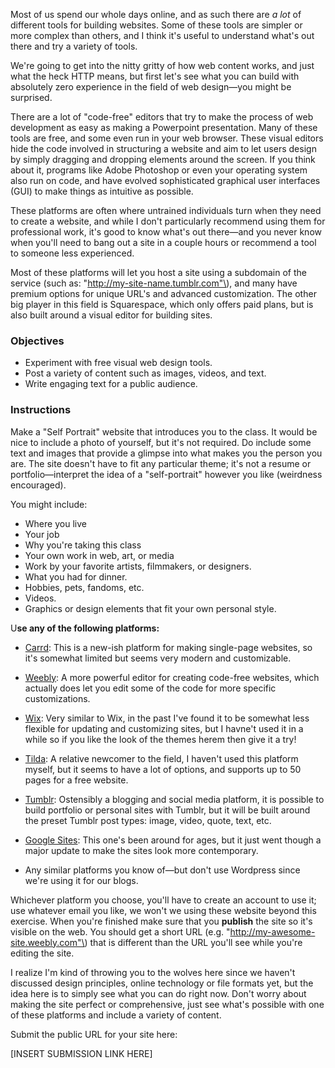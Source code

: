 Most of us spend our whole days online, and as such there are _a lot_ of different tools for building websites. Some of these tools are simpler or more complex than others, and I think it's useful to understand what's out there and try a variety of tools. 

We're going to get into the nitty gritty of how web content works, and just what the heck HTTP means, but first let's see what you can build with absolutely zero experience in the field of web design—you might be surprised.

There are a lot of "code-free" editors that try to make the process of web development as easy as making a Powerpoint presentation. Many of these tools are free, and some even run in your web browser. These visual editors hide the code involved in structuring a website and aim to let users design by simply dragging and dropping elements around the screen. If you think about it, programs like Adobe Photoshop or even your operating system also run on code, and have evolved sophisticated graphical user interfaces \(GUI\) to make things as intuitive as possible.

These platforms are often where untrained individuals turn when they need to create a website, and while I don't particularly recommend using them for professional work, it's good to know what's out there—and you never know when you'll need to bang out a site in a couple hours or recommend a tool to someone less experienced.

Most of these platforms will let you host a site using a subdomain of the service \(such as: "http://my-site-name.tumblr.com"\), and many have premium options for unique URL's and advanced customization. The other big player in this field is Squarespace, which only offers paid plans, but is also built around a visual editor for building sites.

### Objectives

* Experiment with free visual web design tools.
* Post a variety of content such as images, videos, and text. 
* Write engaging text for a public audience. 

### Instructions

Make a "Self Portrait" website that introduces you to the class. It would be nice to include a photo of yourself, but it's not required. Do include some text and images that provide a glimpse into what makes you the person you are. The site doesn't have to fit any particular theme; it's not a resume or portfolio—interpret the idea of a "self-portrait" however you like \(weirdness encouraged\).

You might include:

* Where you live
* Your job
* Why you're taking this class
* Your own work in web, art, or media
* Work by your favorite artists, filmmakers, or designers. 
* What you had for dinner.
* Hobbies, pets, fandoms, etc.
* Videos.
* Graphics or design elements that fit your own personal style.

U**se any of the following platforms:**

* [Carrd](https://carrd.co): This is a new-ish platform for making single-page websites, so it's somewhat limited but seems very modern and customizable. 
* [Weebly](https://www.weebly.com/): A more powerful editor for creating code-free websites, which actually does let you edit some of the code for more specific customizations. 
* [Wix](http://www.wix.com/): Very similar to Wix, in the past I've found it to be somewhat less flexible for updating and customizing sites, but I havne't used it in a while so if you like the look of the themes herem then give it a try!
* [Tilda](https://tilda.cc): A relative newcomer to the field, I haven't used this platform myself, but it seems to have a lot of options, and supports up to 50 pages for a free website. 
* [Tumblr](https://www.tumblr.com): Ostensibly a blogging and social media platform, it is possible to build portfolio or personal sites with Tumblr, but it will be built around the preset Tumblr post types: image, video, quote, text, etc. 
* [Google Sites](https://sites.google.com/): This one's been around for ages, but it just went though a major update to make the sites look more contemporary.

* Any similar platforms you know of—but don't use Wordpress since we're using it for our blogs.

Whichever platform you choose, you'll have to create an account to use it; use whatever email you like, we won't we using these website beyond this exercise. When you're finished make sure that you **publish** the site so it's visible on the web. You should get a short URL \(e.g. "http://my-awesome-site.weebly.com"\) that is different than the URL you'll see while you're editing the site.

I realize I'm kind of throwing you to the wolves here since we haven't discussed design principles, online technology or file formats yet, but the idea here is to simply see what you can do right now. Don't worry about making the site perfect or comprehensive, just see what's possible with one of these platforms and include a variety of content.

Submit the public URL for your site here:

\[INSERT SUBMISSION LINK HERE\]


